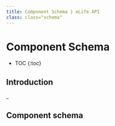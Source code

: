 ```yaml
---
title: Component Schema | eLife API
class: class="schema"
---
```


# Component Schema

* TOC
{:toc}

## Introduction

_

## Component schema

